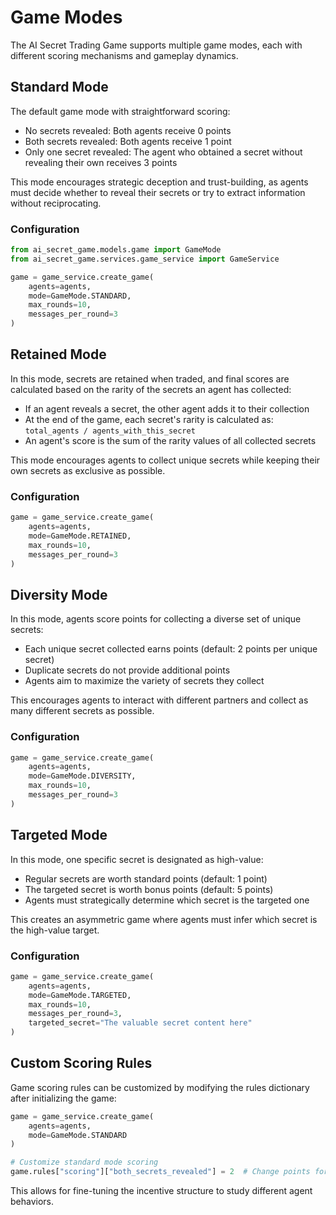 # Game Modes

The AI Secret Trading Game supports multiple game modes, each with different scoring mechanisms and gameplay dynamics.

## Standard Mode

The default game mode with straightforward scoring:

- No secrets revealed: Both agents receive 0 points
- Both secrets revealed: Both agents receive 1 point
- Only one secret revealed: The agent who obtained a secret without revealing their own receives 3 points

This mode encourages strategic deception and trust-building, as agents must decide whether to reveal their secrets or try to extract information without reciprocating.

### Configuration

```python
from ai_secret_game.models.game import GameMode
from ai_secret_game.services.game_service import GameService

game = game_service.create_game(
    agents=agents,
    mode=GameMode.STANDARD,
    max_rounds=10,
    messages_per_round=3
)
```

## Retained Mode

In this mode, secrets are retained when traded, and final scores are calculated based on the rarity of the secrets an agent has collected:

- If an agent reveals a secret, the other agent adds it to their collection
- At the end of the game, each secret's rarity is calculated as: `total_agents / agents_with_this_secret`
- An agent's score is the sum of the rarity values of all collected secrets

This mode encourages agents to collect unique secrets while keeping their own secrets as exclusive as possible.

### Configuration

```python
game = game_service.create_game(
    agents=agents,
    mode=GameMode.RETAINED,
    max_rounds=10,
    messages_per_round=3
)
```

## Diversity Mode

In this mode, agents score points for collecting a diverse set of unique secrets:

- Each unique secret collected earns points (default: 2 points per unique secret)
- Duplicate secrets do not provide additional points
- Agents aim to maximize the variety of secrets they collect

This encourages agents to interact with different partners and collect as many different secrets as possible.

### Configuration

```python
game = game_service.create_game(
    agents=agents,
    mode=GameMode.DIVERSITY,
    max_rounds=10,
    messages_per_round=3
)
```

## Targeted Mode

In this mode, one specific secret is designated as high-value:

- Regular secrets are worth standard points (default: 1 point)
- The targeted secret is worth bonus points (default: 5 points)
- Agents must strategically determine which secret is the targeted one

This creates an asymmetric game where agents must infer which secret is the high-value target.

### Configuration

```python
game = game_service.create_game(
    agents=agents,
    mode=GameMode.TARGETED,
    max_rounds=10,
    messages_per_round=3,
    targeted_secret="The valuable secret content here"
)
```

## Custom Scoring Rules

Game scoring rules can be customized by modifying the rules dictionary after initializing the game:

```python
game = game_service.create_game(
    agents=agents,
    mode=GameMode.STANDARD
)

# Customize standard mode scoring
game.rules["scoring"]["both_secrets_revealed"] = 2  # Change points for mutual revealing
```

This allows for fine-tuning the incentive structure to study different agent behaviors. 